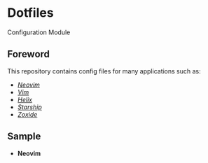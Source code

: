 # Dotfiles
Configuration Module

## Foreword
This repository contains config files
for many applications such as:
  - *[Neovim]()*
  - *[Vim]()*
  - *[Helix]()*
  - *[Starship]()*
  - *[Zoxide]()*

## Sample
  - **Neovim**
    ![]()
